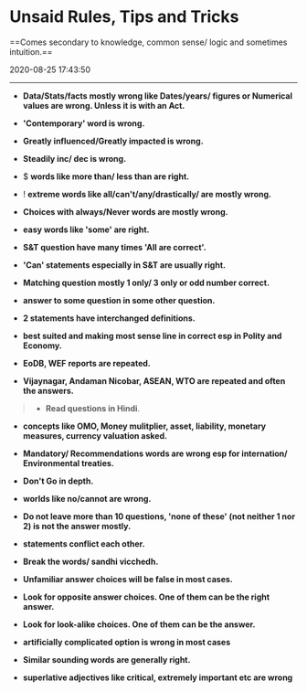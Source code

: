 # Unsaid Rules, Tips and Tricks
==Comes secondary to knowledge, common sense/ logic and sometimes intuition.== 

2020-08-25 17:43:50

---

- **Data/Stats/facts mostly wrong like Dates/years/ figures or Numerical values are wrong. Unless it is with an Act.** 

- **'Contemporary' word is wrong.**

- **Greatly influenced/Greatly impacted is wrong.**

- **Steadily inc/ dec is wrong.**

- $ **words like more than/ less than are right.**

- ! **extreme words like all/can't/any/drastically/ are mostly wrong.**

- **Choices with always/Never words are mostly wrong.** 

- **easy words like 'some' are right.**

- **S&T question have many times 'All are correct'.**

- **'Can' statements especially in S&T are usually right.**

- **Matching question mostly 1 only/ 3 only or odd number correct.**

- **answer to some question in some other question.**

- **2 statements have interchanged definitions.** 

- **best suited and making most sense line in correct esp in Polity and Economy.**

- **EoDB, WEF reports are repeated.**

- **Vijaynagar, Andaman Nicobar, ASEAN, WTO are repeated and often the answers.**

> - **Read questions in Hindi**.

- **concepts like OMO, Money mulitplier, asset, liability, monetary measures, currency valuation asked.**

- **Mandatory/ Recommendations words are wrong esp for internation/ Environmental treaties.**

- **Don't Go in depth.**

- **worlds like no/cannot are wrong.**

- **Do not leave more than 10 questions, 'none of these' (not neither 1 nor 2) is not the answer mostly.**

- **statements conflict each other.**

- **Break the words/ sandhi vicchedh.**

- **Unfamiliar answer choices will be false in most cases.** 

- **Look for opposite answer choices. One of them can be the right answer.**

- **Look for look-alike choices. One of them can be the answer.**

- **artificially complicated option is wrong in most cases**

- **Similar sounding words are generally right.**

- **superlative adjectives like critical, extremely important etc are wrong**